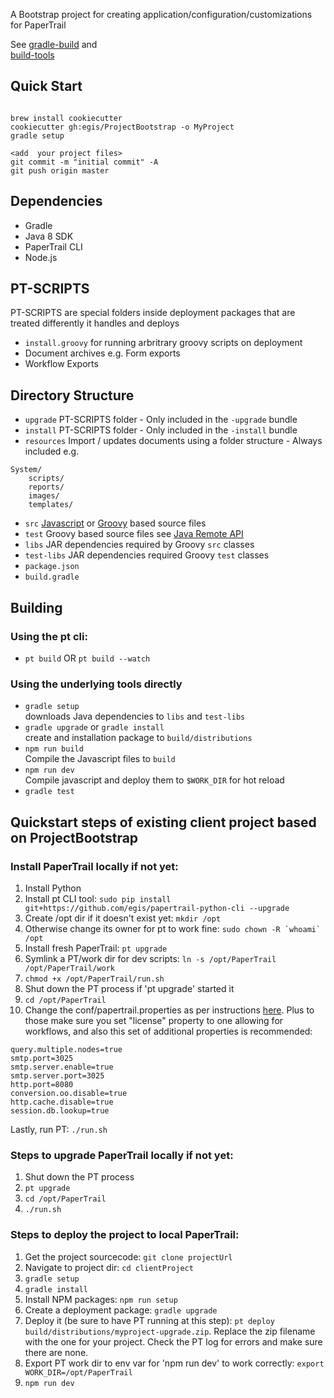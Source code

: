 A Bootstrap project for creating application/configuration/customizations for PaperTrail

See [gradle-build](https://github.com/egis/gradle-build) and  
[build-tools](https://github.com/egis/build-tools)

## Quick Start

```

brew install cookiecutter
cookiecutter gh:egis/ProjectBootstrap -o MyProject
gradle setup

<add  your project files>
git commit -m "initial commit" -A
git push origin master
```


## Dependencies

* Gradle
* Java 8 SDK
* PaperTrail CLI
* Node.js


## PT-SCRIPTS

PT-SCRIPTS are special folders inside deployment packages that are treated differently it handles and deploys

* `install.groovy` for running arbritrary groovy scripts on deployment
* Document archives e.g. Form exports
* Workflow Exports

## Directory Structure

* `upgrade` PT-SCRIPTS folder - Only included in the `-upgrade` bundle
* `install` PT-SCRIPTS folder - Only included in the `-install` bundle
* `resources` Import / updates documents using a folder structure - Always included
e.g.
```
System/
	scripts/
	reports/
	images/
	templates/
```
* `src` [Javascript](http://developer.papertrail.co.za/portal/plugins/) or [Groovy](http://developer.papertrail.co.za/scripting/) based source files
* `test` Groovy based source files see [Java Remote API](http://developer.papertrail.co.za/java/)
* `libs` JAR dependencies required by Groovy `src` classes
* `test-libs` JAR dependencies required Groovy `test` classes
* `package.json`
* `build.gradle`


## Building

### Using the pt cli:
* `pt build` OR `pt build --watch`

### Using the underlying tools directly

* `gradle setup`  
downloads Java dependencies to `libs` and `test-libs`
* `gradle upgrade` or `gradle install`  
create and installation package to `build/distributions`  
* `npm run build`  
Compile the Javascript files to `build`
* `npm run dev`  
Compile javascript and deploy them to `$WORK_DIR` for hot reload
* `gradle test`


## Quickstart steps of existing client project based on ProjectBootstrap

### Install PaperTrail locally if not yet:
1. Install Python
1. Install pt CLI tool: `sudo pip install git+https://github.com/egis/papertrail-python-cli --upgrade`
1. Create /opt dir if it doesn't exist yet: `mkdir /opt`
1. Otherwise change its owner for pt to work fine:
``sudo chown -R `whoami` /opt``
1. Install fresh PaperTrail: `pt upgrade`
1. Symlink a PT/work dir for dev scripts: `ln -s /opt/PaperTrail /opt/PaperTrail/work`
1. `chmod +x /opt/PaperTrail/run.sh`
1. Shut down the PT process if 'pt upgrade' started it
1. `cd /opt/PaperTrail`
1. Change the conf/papertrail.properties as per instructions [here](https://github.com/egis/PT/blob/master/BUILDING.md#building). Plus to those make sure you set "license" property to one allowing for workflows, and also this set of additional properties is recommended:
```
query.multiple.nodes=true
smtp.port=3025
smtp.server.enable=true
smtp.server.port=3025
http.port=8080
conversion.oo.disable=true
http.cache.disable=true
session.db.lookup=true
```
Lastly, run PT: `./run.sh`

### Steps to upgrade PaperTrail locally if not yet:
1. Shut down the PT process
1. `pt upgrade`
1. `cd /opt/PaperTrail`
1. `./run.sh`

### Steps to deploy the project to local PaperTrail:
1. Get the project sourcecode: `git clone projectUrl`
1. Navigate to project dir: `cd clientProject`
1. `gradle setup`
1. `gradle install`
1. Install NPM packages: `npm run setup`
1. Create a deployment package: `gradle upgrade`
1. Deploy it (be sure to have PT running at this step): `pt deploy build/distributions/myproject-upgrade.zip`. Replace the zip filename with the one for your project. Check the PT log for errors and make sure there are none.
1. Export PT work dir to env var for 'npm run dev' to work correctly: `export WORK_DIR=/opt/PaperTrail`
1. `npm run dev`
